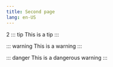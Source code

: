 ```yaml
---
title: Second page
lang: en-US
---
```


2
::: tip
This is a tip
:::

::: warning
This is a warning
:::

::: danger
This is a dangerous warning
:::
